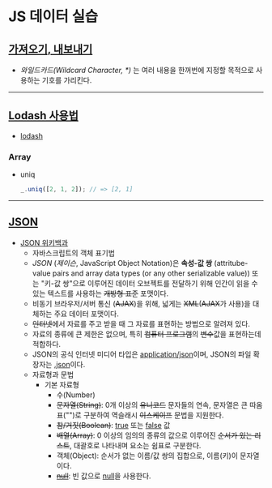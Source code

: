 # JS 데이터 실습
## [가져오기, 내보내기](https://github.com/dudcks5477/Front_end/tree/master/JS/js_level_up/js_data_practice/js/ex1.js)
- _와일드카드(Wildcard Character, *)_ 는 여러 내용을 한꺼번에 지정할 목적으로 사용하는 기호를 가리킨다.

----
## [Lodash 사용법](https://github.com/dudcks5477/Front_end/tree/master/JS/js_level_up/js_data_practice/js/ex2.js)
- [lodash](https://lodash.com/docs/4.17.15)
### Array
  - uniq
    ```js
    _.uniq([2, 1, 2]); // => [2, 1]
    ```

----
## [JSON](https://github.com/dudcks5477/Front_end/tree/master/JS/js_level_up/js_data_practice/js/ex3.js)
- [JSON 위키백과](https://ko.wikipedia.org/wiki/JSON)
  - 자바스크립트의 객체 표기법
  - _JSON_ (_제이슨_, JavaScript Object Notation)은 **속성-값 쌍** (attritube-value pairs and array data types (or any other serializable value)) 또는 "키-값 쌍"으로 이루어진 데이터 오브젝트를 전달하기 위해 인간이 읽을 수 있는 텍스트를 사용하는 ~~개방형 표준~~ 포맷이다.
  - 비동기 브라우저/서버 통신 (~~AJAX~~)을 위해, 넓게는 ~~XML~~(~~AJAX~~가 사용)을 대체하는 주요 데이터 포맷이다.
  - ~~인터넷~~에서 자료를 주고 받을 때 그 자료를 표현하는 방법으로 알려져 있다.
  - 자료의 종류에 큰 제한은 없으며, 특히 ~~컴퓨터 프로그램~~의 ~~변수~~값을 표현하는데 적합하다.
  - JSON의 공식 인터넷 미디어 타입은 <u>application/json</u>이며, JSON의 파일 확장자는 <u>.json</u>이다.
  - 자료형과 문법
    - 기본 자료형
      - 수(Number)
      - ~~문자열(String)~~: 0개 이상의 ~~유니코드~~ 문자들의 연속, 문자열은 큰 따옴표("")로 구분하여 역슬래시 ~~이스케이프~~ 문법을 지원한다.
      - ~~참/거짓(Boolean)~~: <u>true</u> 또는 <u>false</u> 값
      - ~~배열(Array)~~: 0 이상의 임의의 종류의 값으로 이루어진 ~~순서가 있는 리스트~~, 대괄호로 나타내며 요소는 쉼표로 구분한다.
      - 객체(Object): 순서가 없는 이름/값 쌍의 집합으로, 이름(키)이 문자열이다.
      - ~~<u>null</u>~~: 빈 값으로 <u>null</u>을 사용한다.